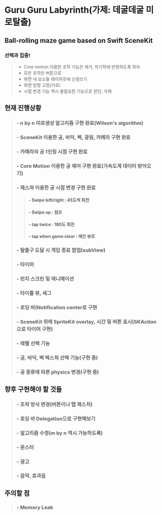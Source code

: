 Guru Guru Labyrinth(가제: 데굴데굴 미로탈출)
======================================

Ball-rolling maze game based on Swift SceneKit
----------------------------------------------

### 선택과 집중!
> - Core motion 이용한 조작 기능은 제거, 차기작에 반영하도록 하자
> - 모든 조작은 버튼으로
> - 화면 내 요소들 레이아웃에 신경쓰기
> - 화면 방향 고정(가로)
> - 시점 변경 기능 역시 불필요한 기능으로 판단, 삭제


## 현재 진행상황

> ### - n by n 미로생성 알고리즘 구현 완료(Wilson's algorithm)
> ### - SceneKit 이용한 공, 바닥, 벽, 광원, 카메라 구현 완료
> ### - 카메라의 공 1인칭 시점 구현 완료
> ### - Core Motion 이용한 공 제어 구현 완료(가속도계 데이터 받아오기)
> ### - 제스쳐 이용한 공 시점 변경 구현 완료
>> #### - Swipe left/right : 45도씩 회전
>> #### - Swipe up : 점프
>> #### - tap twice : 180도 회전
>> #### - tap when game clear : 메인 뷰로 
> ### - 탈출구 도달 시 게임 종료 팝업(subView)
> ### - 타이머
> ### - 런치 스크린 및 애니메이션
> ### - 타이틀 뷰, 세그
> ### - 로딩 바(Notification center로 구현
> ### - SceneKit 위에 SpriteKit overlay, 시간 및 버튼 표시(SKAction으로 타이머 구현)
> ### - 레벨 선택 기능
> ### - 공, 바닥, 벽 텍스쳐 선택 기능(구현 중)
> ### - 공 종류에 따른 physics 변경(구현 중)


## 향후 구현해야 할 것들

> ### - 조작 방식 변경(버튼이나 탭 제스처)
> ### - 로딩 바 Delegation으로 구현해보기
> ### - 알고리즘 수정(m by n 역시 가능하도록)
> ### - 몬스터
> ### - 광고
> ### - 음악, 효과음

## 주의할 점

> ### - Memory Leak 
